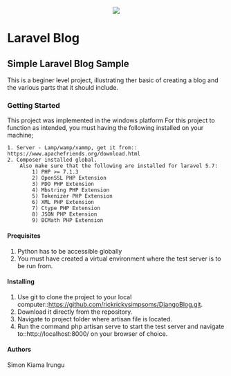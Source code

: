 <p align="center"><img src="https://laravel.com/assets/img/components/logo-laravel.svg"></p>

# Laravel Blog 

## Simple Laravel Blog Sample 
This is a beginer level project, illustrating ther basic of creating a blog and the various parts that it should include.

### Getting Started
This project was implemented in the windows platform
For this project to function as intended, you must having the following installed on your machine;

    1. Server - Lamp/wamp/xammp, get it from:: https://www.apachefriends.org/download.html
    2. Composer installed global.
        Also make sure that the following are installed for laravel 5.7:
            1) PHP >= 7.1.3
            2) OpenSSL PHP Extension
            3) PDO PHP Extension
            4) Mbstring PHP Extension
            5) Tokenizer PHP Extension
            6) XML PHP Extension
            7) Ctype PHP Extension
            8) JSON PHP Extension
            9) BCMath PHP Extension
            
#### Prequisites
  1) Python has to be accessible globally 
  2) You must have created a virtual environment where the test server is to be run from.
  
#### Installing
1) Use git to clone the project to your local computer::https://github.com/rickrickysimpsoms/DjangoBlog.git.
2) Download it directly from the repository.
3) Navigate to project folder where artisan file is located.
5) Run the command php artisan serve to start the test server and navigate to::http://localhost:8000/
    on your browser of choice.
    
#### Authors
Simon Kiama Irungu
